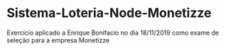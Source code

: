 # Sistema-Loteria-Node-Monetizze

Exercicio aplicado a Enrique Bonifacio no dia 18/11/2019 como exame de seleção para a empresa Monetizze
